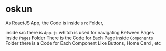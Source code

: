 # oskun

As ReactJS App, the Code is inside `src` Folder,

inside src there is `App.js` whitch is used for navigating Between Pages
inside `Pages` Folder There is the Code for Each Page
inside `Components` Folder there is a Code for Each Component Like Buttons, Home Card , etc
